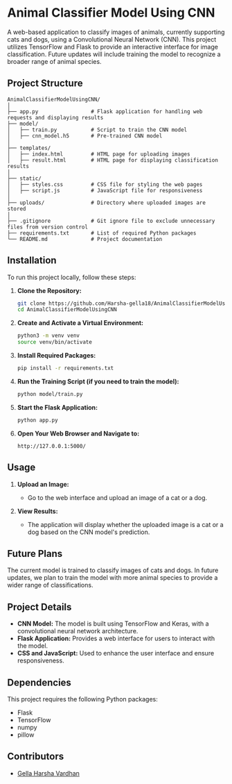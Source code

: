 
# Animal Classifier Model Using CNN

A web-based application to classify images of animals, currently supporting cats and dogs, using a Convolutional Neural Network (CNN). This project utilizes TensorFlow and Flask to provide an interactive interface for image classification. Future updates will include training the model to recognize a broader range of animal species.

## Project Structure

```
AnimalClassifierModelUsingCNN/
│
├── app.py                 # Flask application for handling web requests and displaying results
├── model/
│   ├── train.py           # Script to train the CNN model
│   ├── cnn_model.h5       # Pre-trained CNN model
│
├── templates/
│   ├── index.html         # HTML page for uploading images
│   ├── result.html        # HTML page for displaying classification results
│
├── static/
│   ├── styles.css         # CSS file for styling the web pages
│   ├── script.js          # JavaScript file for responsiveness
│
├── uploads/               # Directory where uploaded images are stored
│
├── .gitignore             # Git ignore file to exclude unnecessary files from version control
├── requirements.txt       # List of required Python packages
└── README.md              # Project documentation
```

## Installation

To run this project locally, follow these steps:

1. **Clone the Repository:**
   ```bash
   git clone https://github.com/Harsha-gella18/AnimalClassifierModelUsingCNN.git
   cd AnimalClassifierModelUsingCNN
   ```

2. **Create and Activate a Virtual Environment:**
   ```bash
   python3 -m venv venv
   source venv/bin/activate
   ```

3. **Install Required Packages:**
   ```bash
   pip install -r requirements.txt
   ```

4. **Run the Training Script (if you need to train the model):**
   ```bash
   python model/train.py
   ```

5. **Start the Flask Application:**
   ```bash
   python app.py
   ```

6. **Open Your Web Browser and Navigate to:**
   ```
   http://127.0.0.1:5000/
   ```

## Usage

1. **Upload an Image:**
   - Go to the web interface and upload an image of a cat or a dog.

2. **View Results:**
   - The application will display whether the uploaded image is a cat or a dog based on the CNN model's prediction.

## Future Plans

The current model is trained to classify images of cats and dogs. In future updates, we plan to train the model with more animal species to provide a wider range of classifications.

## Project Details

- **CNN Model:** The model is built using TensorFlow and Keras, with a convolutional neural network architecture.
- **Flask Application:** Provides a web interface for users to interact with the model.
- **CSS and JavaScript:** Used to enhance the user interface and ensure responsiveness.

## Dependencies

This project requires the following Python packages:

- Flask
- TensorFlow
- numpy
- pillow

## Contributors

- [Gella Harsha Vardhan](https://github.com/Harsha-gella18)
